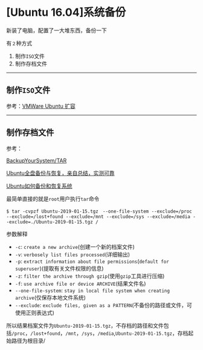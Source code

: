 
# [Ubuntu 16.04]系统备份

新装了电脑，配置了一大堆东西，备份一下

有`２`种方式

1. 制作`ISO`文件
2. 制作存档文件

---

## 制作`ISO`文件

参考：[VMWare Ubuntu 扩容](https://blog.csdn.net/u012005313/article/details/82111272#C1)

---

## 制作存档文件

参考：

[BackupYourSystem/TAR](https://help.ubuntu.com/community/BackupYourSystem/TAR)

[Ubuntu全盘备份与恢复，亲自总结，实测可靠](https://blog.csdn.net/sinat_27554409/article/details/78227496)

[Ubuntu如何备份和恢复系统](https://www.cnblogs.com/lidonghao/p/3841037.html)

最简单直接的就是`root`用户执行`tar`命令

    $ tar -cvpzf Ubuntu-2019-01-15.tgz　--one-file-system --exclude=/proc --exclude=/lost+found --exclude=/mnt --exclude=/sys --exclude=/media --exclude=./Ubuntu-2019-01-15.tgz /

参数解释

* `-c`: `create a new archive`(创建一个新的档案文件)
* `-v`: `verbosely list files processed`(详细输出)
* `-p`: `extract information about file permissions`(`default for superuser`)(提取有关文件权限的信息)
* `-z`: `filter the archive through gzip`(使用`gzip`工具进行压缩)
* `-f`: `use archive file or device ARCHIVE`(结果文件名)
* `--one-file-system`: `stay in local file system when creating archive`(仅保存本地文件系统)
* `--exclude`: `exclude files, given as a PATTERN`(不备份的路径或文件，可使用正则表达式)

所以结果档案文件为`Ubuntu-2019-01-15.tgz`，不存档的路径和文件包括`/proc`，`/lost+found`，`/mnt`，`/sys`，`/media`,`Ubuntu-2019-01-15.tgz`，存档起始路径为根目录/



